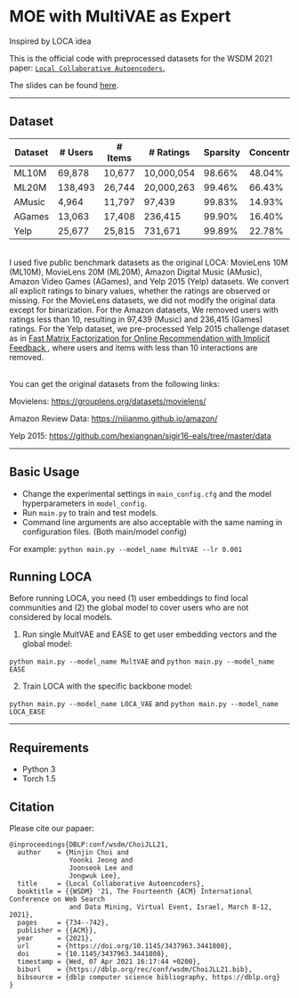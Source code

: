 # MOE with MultiVAE as Expert
Inspired by LOCA idea <br>

This is the official code with preprocessed datasets for the WSDM 2021 paper: [`Local Collaborative Autoencoders`.](https://arxiv.org/abs/2103.16103)

The slides can be found [here](https://www.slideshare.net/ssuser1f2162/local-collaborative-autoencoders-wsdm2021).

---

## Dataset

<table class="tg">
<thead>
  <tr>
    <th class="tg-0pky">Dataset</th>
    <th class="tg-dvpl"># Users</th>
    <th class="tg-dvpl"># Items</th>
    <th class="tg-dvpl"># Ratings</th>
    <th class="tg-dvpl">Sparsity</th>
    <th class="tg-dvpl">Concentration</th>
  </tr>
</thead>
<tbody>
  <tr>
    <td class="tg-0pky">ML10M</td>
    <td class="tg-dvpl">69,878</td>
    <td class="tg-dvpl">10,677</td>
    <td class="tg-dvpl">10,000,054</td>
    <td class="tg-dvpl">98.66%</td>
    <td class="tg-dvpl">48.04%</td>
  </tr>
  <tr>
    <td class="tg-0pky">ML20M</td>
    <td class="tg-dvpl">138,493</td>
    <td class="tg-dvpl">26,744</td>
    <td class="tg-dvpl">20,000,263</td>
    <td class="tg-dvpl">99.46%</td>
    <td class="tg-dvpl">66.43%</td>
  </tr>
  <tr>
    <td class="tg-0pky">AMusic</td>
    <td class="tg-dvpl">4,964</td>
    <td class="tg-dvpl">11,797</td>
    <td class="tg-dvpl">97,439</td>
    <td class="tg-dvpl">99.83%</td>
    <td class="tg-dvpl">14.93%</td>
  </tr>
  <tr>
    <td class="tg-0pky">AGames</td>
    <td class="tg-dvpl">13,063</td>
    <td class="tg-dvpl">17,408</td>
    <td class="tg-dvpl">236,415</td>
    <td class="tg-dvpl">99.90%</td>
    <td class="tg-dvpl">16.40%</td>
  </tr>
  <tr>
    <td class="tg-0pky">Yelp</td>
    <td class="tg-dvpl">25,677</td>
    <td class="tg-dvpl">25,815</td>
    <td class="tg-dvpl">731,671</td>
    <td class="tg-dvpl">99.89%</td>
    <td class="tg-dvpl">22.78%</td>
  </tr>
</tbody>
</table>
<br>
I used five public benchmark datasets as the original LOCA: MovieLens 10M (ML10M), MovieLens 20M (ML20M), Amazon Digital Music (AMusic), Amazon Video Games (AGames), and Yelp 2015 (Yelp) datasets. We convert all explicit ratings to binary values, whether the ratings are observed or missing. For the MovieLens datasets, we did not modify the original data except for binarization. For the Amazon datasets, We removed users with ratings less than
10, resulting in 97,439 (Music) and 236,415 (Games) ratings. For the Yelp dataset, we pre-processed Yelp 2015 challenge dataset as in <A href='https://github.com/hexiangnan/sigir16-eals'> Fast Matrix Factorization for Online Recommendation with Implicit Feedback </A>, where users and items with less than 10 interactions are
removed.
<br>
<br>

You can get the original datasets from the following links:
<!-- Movielens -->
Movielens: https://grouplens.org/datasets/movielens/

<!-- Amazon review -->
Amazon Review Data: https://nijianmo.github.io/amazon/

<!-- Yelp -->
Yelp 2015: https://github.com/hexiangnan/sigir16-eals/tree/master/data

---

## Basic Usage
- Change the experimental settings in `main_config.cfg` and the model hyperparameters in `model_config`. </br>
- Run `main.py` to train and test models. </br>
- Command line arguments are also acceptable with the same naming in configuration files. (Both main/model config)

For example: ```python main.py --model_name MultVAE --lr 0.001```

## Running LOCA
Before running LOCA, you need (1) user embeddings to find local communities and (2) the global model to cover users who are not considered by local models. </br>

1. Run single MultVAE and EASE to get user embedding vectors and the global model: 

`python main.py --model_name MultVAE` and `python main.py --model_name EASE`

2. Train LOCA with the specific backbone model:

`python main.py --model_name LOCA_VAE` and `python main.py --model_name LOCA_EASE` 

---

## Requirements
- Python 3
- Torch 1.5

## Citation
Please cite our papaer:
```
@inproceedings{DBLP:conf/wsdm/ChoiJLL21,
  author    = {Minjin Choi and
               Yoonki Jeong and
               Joonseok Lee and
               Jongwuk Lee},
  title     = {Local Collaborative Autoencoders},
  booktitle = {{WSDM} '21, The Fourteenth {ACM} International Conference on Web Search
               and Data Mining, Virtual Event, Israel, March 8-12, 2021},
  pages     = {734--742},
  publisher = {{ACM}},
  year      = {2021},
  url       = {https://doi.org/10.1145/3437963.3441808},
  doi       = {10.1145/3437963.3441808},
  timestamp = {Wed, 07 Apr 2021 16:17:44 +0200},
  biburl    = {https://dblp.org/rec/conf/wsdm/ChoiJLL21.bib},
  bibsource = {dblp computer science bibliography, https://dblp.org}
}
```
